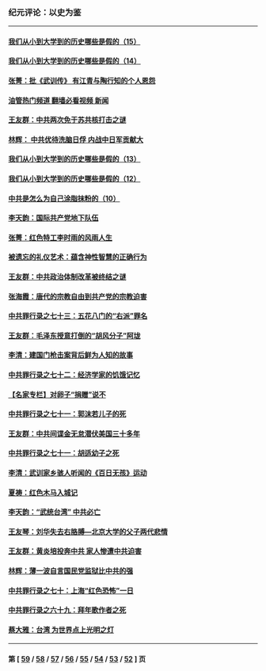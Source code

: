 ### 纪元评论：以史为鉴
---
#### [我们从小到大学到的历史哪些是假的（15）](../../pages/nsc1028/n13632791.md?03150330) 
#### [我们从小到大学到的历史哪些是假的（14）](../../pages/nsc1028/n13630207.md?03150330) 
#### [张菁：批《武训传》 有江青与陶行知的个人恩怨](../../pages/nsc1028/n13629055.md?03150330) 
#### [油管热门频道 翻墙必看视频 新闻](ok?03150330)
#### [王友群：中共两次免于苏共核打击之谜](../../pages/nsc1028/n13624529.md?03150330) 
#### [林辉： 中共优待洗脑日俘 内战中日军贡献大](../../pages/nsc1028/n13624644.md?03150330) 
#### [我们从小到大学到的历史哪些是假的（13）](../../pages/nsc1028/n13623863.md?03150330) 
#### [我们从小到大学到的历史哪些是假的（12）](../../pages/nsc1028/n13619491.md?03150330) 
#### [中共是怎么为自己涂脂抹粉的（10）](../../pages/nsc1028/n13615970.md?03150330) 
#### [李天韵：国际共产党地下队伍](../../pages/nsc1028/n13611808.md?03150330) 
#### [张菁：红色特工李时雨的风雨人生](../../pages/nsc1028/n13609187.md?03150330) 
#### [被遗忘的礼仪艺术：蕴含神性智慧的正确行为](../../pages/nsc1028/n13607119.md?03150330) 
#### [王友群：中共政治体制改革被终结之谜](../../pages/nsc1028/n13606004.md?03150330) 
#### [张海霞：唐代的宗教自由到共产党的宗教迫害](../../pages/nsc1028/n13604693.md?03150330) 
#### [中共罪行录之七十三：五花八门的“右派”罪名](../../pages/nsc1028/n13598550.md?03150330) 
#### [王友群：毛泽东授意打倒的“胡风分子”阿垅](../../pages/nsc1028/n13592541.md?03150330) 
#### [李清：建国门枪击案背后鲜为人知的故事](../../pages/nsc1028/n13589079.md?03150330) 
#### [中共罪行录之七十二：经济学家的饥饿记忆](../../pages/nsc1028/n13586930.md?03150330) 
#### [【名家专栏】对卵子“捐赠”说不](../../pages/nsc1028/n13581506.md?03150330) 
#### [中共罪行录之七十一：郭沫若儿子的死](../../pages/nsc1028/n13583779.md?03150330) 
#### [王友群：中共间谍金无怠潜伏美国三十多年](../../pages/nsc1028/n13574800.md?03150330) 
#### [中共罪行录之七十一：胡适幼子之死](../../pages/nsc1028/n13575380.md?03150330) 
#### [李清：武训家乡骇人听闻的《百日无孩》运动](../../pages/nsc1028/n13570011.md?03150330) 
#### [夏祷：红色木马入城记](../../pages/nsc1028/n13566468.md?03150330) 
#### [李天韵：“武统台湾” 中共必亡](../../pages/nsc1028/n13531538.md?03150330) 
#### [王友琴：刘华失去右胳膊—北京大学的父子两代悲情](../../pages/nsc1028/n13559130.md?03150330) 
#### [王友群：黄炎培投奔中共 家人惨遭中共迫害](../../pages/nsc1028/n13556189.md?03150330) 
#### [林辉：薄一波自言国民党监狱比中共的强](../../pages/nsc1028/n13555827.md?03150330) 
#### [中共罪行录之七十：上海“红色恐怖”一日](../../pages/nsc1028/n13554515.md?03150330) 
#### [中共罪行录之六十九：拜年歌作者之死](../../pages/nsc1028/n13548579.md?03150330) 
#### [蔡大雅：台湾 为世界点上光明之灯](../../pages/nsc1028/n13531530.md?03150330) 

---
#### 第 [ [59](./59.md?03150330) / [58](./58.md?03150330) / [57](./57.md?03150330) / [56](./56.md?03150330) / [55](./55.md?03150330) / [54](./54.md?03150330) / [53](./53.md?03150330) / [52](./52.md?03150330) ] 页
